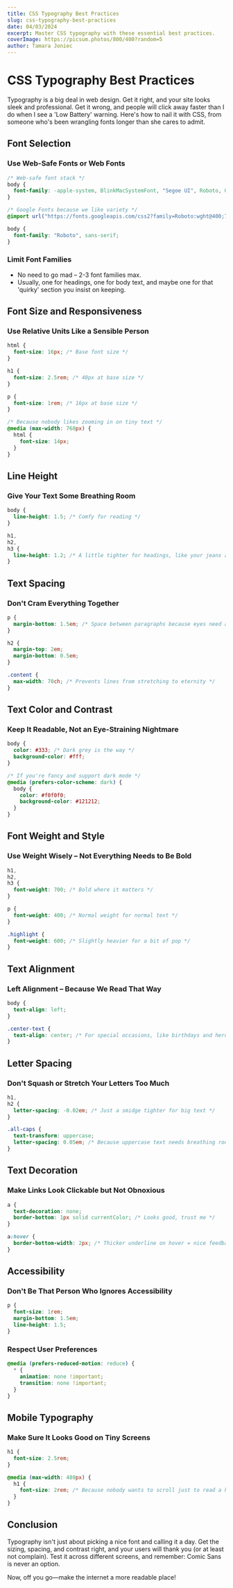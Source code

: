 ```yaml
---
title: CSS Typography Best Practices
slug: css-typography-best-practices
date: 04/03/2024
excerpt: Master CSS typography with these essential best practices.
coverImage: https://picsum.photos/800/400?random=5
author: Tamara Joniec
---
```


# CSS Typography Best Practices

Typography is a big deal in web design. Get it right, and your site looks sleek and professional. Get it wrong, and people will click away faster than I do when I see a 'Low Battery' warning. Here's how to nail it with CSS, from someone who's been wrangling fonts longer than she cares to admit.

## Font Selection

### Use Web-Safe Fonts or Web Fonts

```css
/* Web-safe font stack */
body {
  font-family: -apple-system, BlinkMacSystemFont, "Segoe UI", Roboto, Oxygen, Ubuntu, Cantarell, "Open Sans", "Helvetica Neue", sans-serif;
}

/* Google Fonts because we like variety */
@import url("https://fonts.googleapis.com/css2?family=Roboto:wght@400;700&display=swap");

body {
  font-family: "Roboto", sans-serif;
}
```

### Limit Font Families

- No need to go mad – 2-3 font families max.
- Usually, one for headings, one for body text, and maybe one for that 'quirky' section you insist on keeping.

## Font Size and Responsiveness

### Use Relative Units Like a Sensible Person

```css
html {
  font-size: 16px; /* Base font size */
}

h1 {
  font-size: 2.5rem; /* 40px at base size */
}

p {
  font-size: 1rem; /* 16px at base size */
}

/* Because nobody likes zooming in on tiny text */
@media (max-width: 768px) {
  html {
    font-size: 14px;
  }
}
```

## Line Height

### Give Your Text Some Breathing Room

```css
body {
  line-height: 1.5; /* Comfy for reading */
}

h1,
h2,
h3 {
  line-height: 1.2; /* A little tighter for headings, like your jeans after Christmas */
}
```

## Text Spacing

### Don't Cram Everything Together

```css
p {
  margin-bottom: 1.5em; /* Space between paragraphs because eyes need a break */
}

h2 {
  margin-top: 2em;
  margin-bottom: 0.5em;
}

.content {
  max-width: 70ch; /* Prevents lines from stretching to eternity */
}
```

## Text Color and Contrast

### Keep It Readable, Not an Eye-Straining Nightmare

```css
body {
  color: #333; /* Dark grey is the way */
  background-color: #fff;
}

/* If you're fancy and support dark mode */
@media (prefers-color-scheme: dark) {
  body {
    color: #f0f0f0;
    background-color: #121212;
  }
}
```

## Font Weight and Style

### Use Weight Wisely – Not Everything Needs to Be Bold

```css
h1,
h2,
h3 {
  font-weight: 700; /* Bold where it matters */
}

p {
  font-weight: 400; /* Normal weight for normal text */
}

.highlight {
  font-weight: 600; /* Slightly heavier for a bit of pop */
}
```

## Text Alignment

### Left Alignment – Because We Read That Way

```css
body {
  text-align: left;
}

.center-text {
  text-align: center; /* For special occasions, like birthdays and hero sections */
}
```

## Letter Spacing

### Don't Squash or Stretch Your Letters Too Much

```css
h1,
h2 {
  letter-spacing: -0.02em; /* Just a smidge tighter for big text */
}

.all-caps {
  text-transform: uppercase;
  letter-spacing: 0.05em; /* Because uppercase text needs breathing room */
}
```

## Text Decoration

### Make Links Look Clickable but Not Obnoxious

```css
a {
  text-decoration: none;
  border-bottom: 1px solid currentColor; /* Looks good, trust me */
}

a:hover {
  border-bottom-width: 2px; /* Thicker underline on hover = nice feedback */
}
```

## Accessibility

### Don't Be That Person Who Ignores Accessibility

```css
p {
  font-size: 1rem;
  margin-bottom: 1.5em;
  line-height: 1.5;
}
```

### Respect User Preferences

```css
@media (prefers-reduced-motion: reduce) {
  * {
    animation: none !important;
    transition: none !important;
  }
}
```

## Mobile Typography

### Make Sure It Looks Good on Tiny Screens

```css
h1 {
  font-size: 2.5rem;
}

@media (max-width: 480px) {
  h1 {
    font-size: 2rem; /* Because nobody wants to scroll just to read a heading */
  }
}
```

## Conclusion

Typography isn't just about picking a nice font and calling it a day. Get the sizing, spacing, and contrast right, and your users will thank you (or at least not complain). Test it across different screens, and remember: Comic Sans is never an option.

Now, off you go—make the internet a more readable place!
